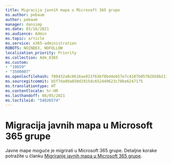 ```yaml
---
title: Migracija javnih mapa u Microsoft 365 grupe
ms.author: pebaum
author: pebaum
manager: dansimp
ms.date: 03/16/2021
ms.audience: Admin
ms.topic: article
ms.service: o365-administration
ROBOTS: NOINDEX, NOFOLLOW
localization_priority: Priority
ms.collection: Adm_O365
ms.custom:
- "10859"
- "3500007"
ms.openlocfilehash: f80432a0c0616ae922f63bf8bd4eb57e7c4187b05f82b58b21106a7f0c7863a0
ms.sourcegitcommit: b5f7da89a650d2915dc652449623c78be6247175
ms.translationtype: HT
ms.contentlocale: hr-HR
ms.lasthandoff: 08/05/2021
ms.locfileid: "54026574"
---
```

# <a name="migrate-public-folders-to-microsoft-365-groups"></a>Migracija javnih mapa u Microsoft 365 grupe

Javne mape moguće je migrirati u Microsoft 365 grupe. Detaljne korake potražite u članku [Migriranje javnih mapa u Microsoft 365 grupe](https://aka.ms/PFToM365Group).